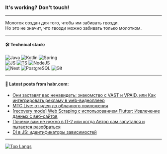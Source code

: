 ### It's working? Don't touch!

---
Молоток создан для того, чтобы им забивать гвозди. <br>
Но это не значит, что гвозди можно забивать только молотком.

---

#### 🛠️ Technical stack:

![Java](https://img.shields.io/badge/Java-informational?logo=Oracle&style=flat&logoColor=white&color=FF4500)
![Kotlin](https://img.shields.io/badge/Kotlin-informational?logo=Kotlin&style=flat&logoColor=white&color=774D97)
![Spring](https://img.shields.io/badge/SpringBoot-informational?logo=SpringBoot&style=flat&logoColor=white&color=6DB33F) <br>
![JS](https://img.shields.io/badge/JS-informational?logo=javaScript&style=flat&logoColor=black&color=F7Df1E)
![TS](https://img.shields.io/badge/TypeScript-informational?logo=typeScript&style=flat&logoColor=black&color=0667A8)
![NodeJS](https://img.shields.io/badge/NodeJS-informational?logo=node.js&style=flat&logoColor=white&color=70A760) <br>
![Nest](https://img.shields.io/badge/NestJS-informational?logo=NestJS&style=flat&logoColor=white&color=E0234E)
![PostgreSQL](https://img.shields.io/badge/PostgreSQL-informational?logo=PostgreSQL&style=flat&logoColor=white&color=DAA520)
![Git](https://img.shields.io/badge/Git-informational?logo=git&style=flat&logoColor=white&color=778899)

___

#### 💬 Latest posts from habr.com:

<!-- BLOG-POST-LIST:START -->
- [Они заставят вас ненавидеть: знакомство с VAST и VPAID, или Как интегрировать рекламу в web-видеоплеер](https://habr.com/ru/companies/doubletapp/articles/753450/?utm_source=habrahabr&utm_medium=rss&utm_campaign=753450)
- [MTC Live: от идеи до облачного приложения](https://habr.com/ru/companies/ru_mts/articles/754048/?utm_source=habrahabr&utm_medium=rss&utm_campaign=754048)
- [[recovery mode] Web Scraping с использованием Flutter: Извлечение данных с веб-сайтов](https://habr.com/ru/articles/754042/?utm_source=habrahabr&utm_medium=rss&utm_campaign=754042)
- [Почему вам не нужно в IT-2 или когда Автор сам запутался и пытается разобраться](https://habr.com/ru/articles/754040/?utm_source=habrahabr&utm_medium=rss&utm_campaign=754040)
- [DI в JS: идентификаторы зависимостей](https://habr.com/ru/articles/754030/?utm_source=habrahabr&utm_medium=rss&utm_campaign=754030)
<!-- BLOG-POST-LIST:END -->

---
[![Top Langs](https://github-readme-stats-git-master-advtsetting-gmailcom.vercel.app/api/top-langs/?username=zloylis&langs_count=10&hide_title=false&title_color=e6edf3&size_weight=0.5&count_weight=0.5&layout=compact&hide_border=true&theme=dracula)](https://github.com/zloylis)

<!-- ![GitHub stats](https://github-readme-stats-git-master-advtsetting-gmailcom.vercel.app/api?username=zloylis&show_icons=true&hide_border=true&theme=dracula&hide_title=true&include_all_commits=true&count_private=true&hide=contribs&hide_rank=true) -->
